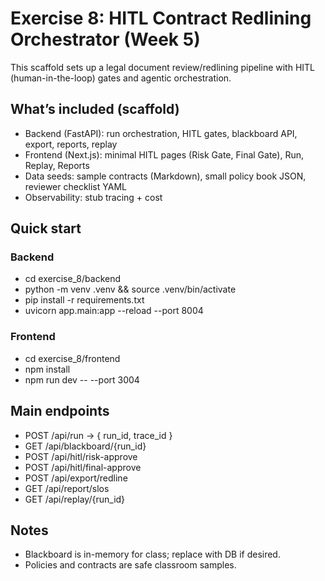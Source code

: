 # Exercise 8: HITL Contract Redlining Orchestrator (Week 5)

This scaffold sets up a legal document review/redlining pipeline with HITL (human-in-the-loop) gates and agentic orchestration.

## What’s included (scaffold)
- Backend (FastAPI): run orchestration, HITL gates, blackboard API, export, reports, replay
- Frontend (Next.js): minimal HITL pages (Risk Gate, Final Gate), Run, Replay, Reports
- Data seeds: sample contracts (Markdown), small policy book JSON, reviewer checklist YAML
- Observability: stub tracing + cost

## Quick start
### Backend
- cd exercise_8/backend
- python -m venv .venv && source .venv/bin/activate
- pip install -r requirements.txt
- uvicorn app.main:app --reload --port 8004

### Frontend
- cd exercise_8/frontend
- npm install
- npm run dev -- --port 3004

## Main endpoints
- POST /api/run → { run_id, trace_id }
- GET /api/blackboard/{run_id}
- POST /api/hitl/risk-approve
- POST /api/hitl/final-approve
- POST /api/export/redline
- GET /api/report/slos
- GET /api/replay/{run_id}

## Notes
- Blackboard is in-memory for class; replace with DB if desired.
- Policies and contracts are safe classroom samples.
